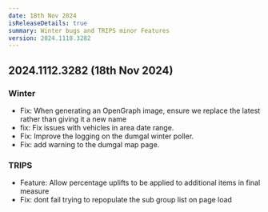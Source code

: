 ```yaml
---
date: 18th Nov 2024
isReleaseDetails: true
summary: Winter bugs and TRIPS minor Features
version: 2024.1118.3282
---
```

## 2024.1112.3282 (18th Nov 2024) 

### Winter
* Fix: When generating an OpenGraph image, ensure we replace the latest rather than giving it a new name 
* fix: Fix issues with vehicles in area date range.
* Fix: Improve the logging on the dumgal winter poller.
* Fix: add warning to the dumgal map page. 

### TRIPS
* Feature: Allow percentage uplifts to be applied to additional items in final measure 
* Fix: dont fail trying to repopulate the sub group list on page load
